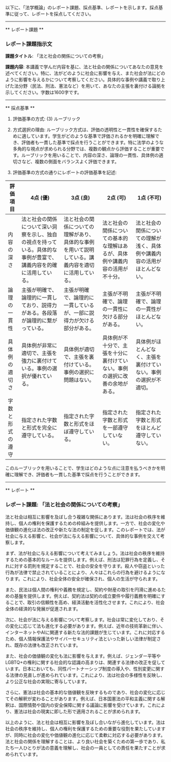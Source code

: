 以下に、「法学概論」のレポート課題、採点基準、レポートを示します。採点基準に従って、レポートを採点してください。

---------------------------------------
** レポート課題 **

### レポート課題指示文

**課題タイトル**: 「法と社会の関係についての考察」

**課題内容**: 本講義で学んだ内容を基に、法と社会の関係についてあなたの意見を述べてください。特に、法がどのように社会に影響を与え、また社会が法にどのように影響を与えるかについて考察してください。具体的な事例や講義で取り上げた法分野（民法、刑法、憲法など）を用いて、あなたの主張を裏付ける論拠を示してください。字数は1600字です。

---------------------------------------
** 採点基準 **

1. 評価基準の方式: (3) ルーブリック

2. 方式選択の理由: ルーブリック方式は、評価の透明性と一貫性を確保するために適しています。学生がどのような基準で評価されるかを明確に理解でき、評価者も一貫した基準で採点を行うことができます。特に法学のような多角的な視点が求められる分野では、複数の観点から評価することが重要です。ルーブリックを用いることで、内容の深さ、論理の一貫性、具体例の適切さなど、複数の側面をバランスよく評価できます。

3. 評価基準の方式の通りにレポートの評価基準を記述:

| 評価項目          | 4点 (優)                                                                 | 3点 (良)                                                               | 2点 (可)                                                               | 1点 (不可)                                                             |
|-------------------|---------------------------------------------------------------------------|------------------------------------------------------------------------|------------------------------------------------------------------------|------------------------------------------------------------------------|
| 内容の深さ        | 法と社会の関係について深い洞察を示し、独自の視点を持っている。具体的な事例が豊富で、講義内容を的確に活用している。 | 法と社会の関係についての理解があり、具体的な事例を用いて説明している。講義内容を適切に活用している。 | 法と社会の関係についての基本的な理解はあるが、具体例や講義内容の活用が不十分。 | 法と社会の関係についての理解が浅く、具体例や講義内容の活用がほとんどない。 |
| 論理の一貫性      | 主張が明確で、論理的に一貫しており、説得力がある。各段落が論理的に繋がっている。         | 主張が明確で、論理的に一貫しているが、一部に説得力が欠ける部分がある。                   | 主張が不明確で、論理の一貫性に欠ける部分がある。                               | 主張が不明確で、論理の一貫性がほとんどない。                                   |
| 具体例の適切さ     | 具体例が非常に適切で、主張を強力に裏付けている。事例の選択が優れている。                   | 具体例が適切で、主張を裏付けている。事例の選択に問題はない。                     | 具体例が不十分で、主張を十分に裏付けていない。事例の選択に改善の余地がある。         | 具体例がほとんどなく、主張を裏付けていない。事例の選択が不適切。                   |
| 字数と形式の遵守   | 指定された字数と形式を完全に遵守している。                                       | 指定された字数と形式をほぼ遵守している。                                   | 指定された字数と形式を一部遵守していない。                                   | 指定された字数と形式をほとんど遵守していない。                               |

このルーブリックを用いることで、学生はどのような点に注意を払うべきかを明確に理解でき、評価者も一貫した基準で採点を行うことができます。

---------------------------------------
** レポート **
### レポート課題: 「法と社会の関係についての考察」

法と社会は相互に影響を及ぼし合う複雑な関係にあります。法は社会の秩序を維持し、個人の権利を保護するための枠組みを提供します。一方で、社会の変化や価値観の進化は法の改正や新たな法の制定を促します。このレポートでは、法が社会に与える影響と、社会が法に与える影響について、具体的な事例を交えて考察します。

まず、法が社会に与える影響について考えてみましょう。法は社会の秩序を維持するための基本的なルールを提供します。例えば、刑法は犯罪行為を定義し、それに対する罰則を規定することで、社会の安全を守ります。殺人や窃盗といった行為が法律で禁止されていることにより、人々はこれらの行為を避けるようになります。これにより、社会全体の安全が確保され、個人の生活が守られます。

また、民法は個人間の権利や義務を規定し、契約や財産の取引を円滑に進めるための基盤を提供します。例えば、契約法は契約の成立要件や履行義務を明確にすることで、取引の信頼性を高め、経済活動を活性化させます。これにより、社会全体の経済的な発展が促進されます。

次に、社会が法に与える影響について考察します。社会は常に変化しており、その変化に応じて法も進化する必要があります。例えば、近年の技術革新に伴い、インターネットやAIに関連する新たな法的課題が生じています。これに対応するため、個人情報保護法やサイバーセキュリティ法といった新しい法律が制定され、既存の法律も改正されています。

また、社会の価値観の変化も法に影響を与えます。例えば、ジェンダー平等やLGBTQ+の権利に関する社会的な認識の高まりは、関連する法律の改正を促しています。日本においても、同性パートナーシップ制度の導入や、性別変更に関する法律の見直しが進められています。これにより、法は社会の多様性を反映し、より公正な社会の実現に寄与しています。

さらに、憲法は社会の基本的な価値観を反映するものであり、社会の変化に応じてその解釈が変わることがあります。例えば、日本国憲法の平和主義に関する解釈は、国際情勢や国内の安全保障に関する議論に影響を受けています。これにより、憲法は社会の現実に即した形で適用されることが求められます。

以上のように、法と社会は相互に影響を及ぼし合いながら進化しています。法は社会の秩序を維持し、個人の権利を保護するための重要な役割を果たしていますが、同時に社会の変化や価値観の進化に応じて柔軟に対応する必要があります。法と社会の関係を理解することは、より良い社会を築くための第一歩であり、私たち一人ひとりが法の意義を理解し、社会の一員としての責任を果たすことが求められています。

